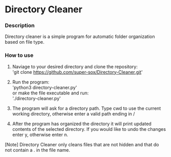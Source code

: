# Directory Cleaner 

### Description
Directory cleaner is a simple program for automatic folder organization based on file type.

### How to use
1. Naviage to your desired directory and clone the repository:  
'git clone https://github.com/super-sox/Directory-Cleaner.git'

2. Run the program:  
'python3 directory-cleaner.py'  
or make the file executable and run:  
'./directory-cleaner.py'  

3. The program will ask for a directory path. Type cwd to use the current working directory, otherwise enter a valid path ending in /

4. After the program has organized the directory it will print updated contents of the selected directory. If you would like to undo the changes enter y, otherwise enter n.

[Note] Directory Cleaner only cleans files that are not hidden and that do not contain a . in the file name.
